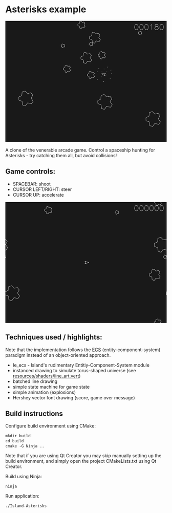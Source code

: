 # Asterisks example

![screenshot](screenshot.png)

A clone of the venerable arcade game. Control a spaceship hunting for Asterisks - try catching them all, but avoid collisions!

## Game controls:

* SPACEBAR: shoot
* CURSOR LEFT/RIGHT: steer
* CURSOR UP: accelerate 

![screenshot](screengrab.gif)

## Techniques used / highlights:

Note that the implementation follows the [ECS](https://en.m.wikipedia.org/wiki/Entity_component_system) (entity-component-system) paradigm instead of an object-oriented approach.

* le_ecs - Island's rudimentary Entitiy-Component-System module
* instanced drawing to simulate torus-shaped universe (see [resources/shaders/line_art.vert](resources/shaders/line_art.vert))
* batched line drawing
* simple state machine for game state
* simple animation (explosions)
* Hershey vector font drawing (score, game over message)

## Build instructions

Configure build environment using CMake: 

    mkdir build 
    cd build
    cmake -G Ninja ..

Note that if you are using Qt Creator you may skip manually setting up the build environment, and simply open the project CMakeLists.txt using Qt Creator.

Build using Ninja:

    ninja

Run application: 

    ./Island-Asterisks


